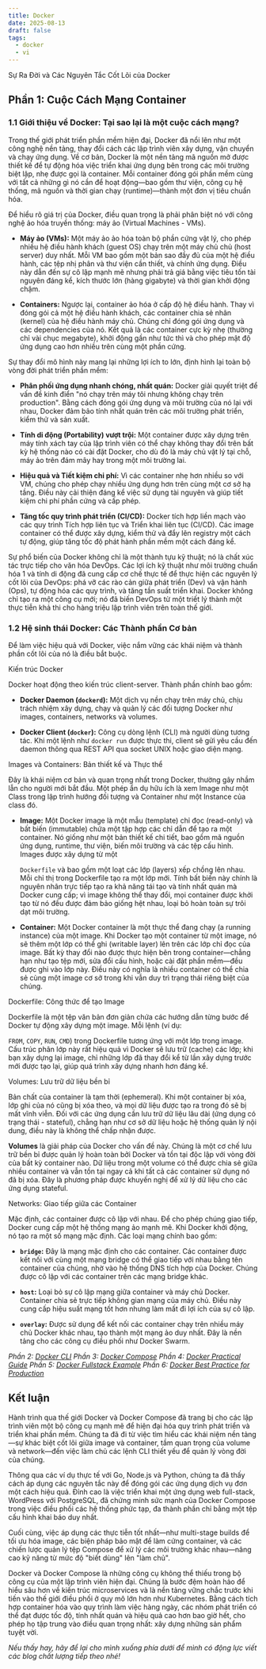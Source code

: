```yaml
---
title: Docker
date: 2025-08-13
draft: false
tags:
  - docker
  - vi
---
```

Sự Ra Đời và Các Nguyên Tắc Cốt Lõi của Docker
<!--more-->

## Phần 1: Cuộc Cách Mạng Container

### 1.1 Giới thiệu về Docker: Tại sao lại là một cuộc cách mạng?

Trong thế giới phát triển phần mềm hiện đại, Docker đã nổi lên như một công nghệ nền tảng, thay đổi cách các lập trình viên xây dựng, vận chuyển và chạy ứng dụng. Về cơ bản, Docker là một nền tảng mã nguồn mở được thiết kế để tự động hóa việc triển khai ứng dụng bên trong các môi trường biệt lập, nhẹ được gọi là container. Mỗi container đóng gói phần mềm cùng với tất cả những gì nó cần để hoạt động—bao gồm thư viện, công cụ hệ thống, mã nguồn và thời gian chạy (runtime)—thành một đơn vị tiêu chuẩn hóa.

Để hiểu rõ giá trị của Docker, điều quan trọng là phải phân biệt nó với công nghệ ảo hóa truyền thống: máy ảo (Virtual Machines - VMs).

- **Máy ảo (VMs):** Một máy ảo ảo hóa toàn bộ phần cứng vật lý, cho phép nhiều hệ điều hành khách (guest OS) chạy trên một máy chủ chủ (host server) duy nhất. Mỗi VM bao gồm một bản sao đầy đủ của một hệ điều hành, các tệp nhị phân và thư viện cần thiết, và chính ứng dụng. Điều này dẫn đến sự cô lập mạnh mẽ nhưng phải trả giá bằng việc tiêu tốn tài nguyên đáng kể, kích thước lớn (hàng gigabyte) và thời gian khởi động chậm.
    
- **Containers:** Ngược lại, container ảo hóa ở cấp độ hệ điều hành. Thay vì đóng gói cả một hệ điều hành khách, các container chia sẻ nhân (kernel) của hệ điều hành máy chủ. Chúng chỉ đóng gói ứng dụng và các dependencies của nó. Kết quả là các container cực kỳ nhẹ (thường chỉ vài chục megabyte), khởi động gần như tức thì và cho phép mật độ ứng dụng cao hơn nhiều trên cùng một phần cứng.
    

Sự thay đổi mô hình này mang lại những lợi ích to lớn, định hình lại toàn bộ vòng đời phát triển phần mềm:

- **Phân phối ứng dụng nhanh chóng, nhất quán:** Docker giải quyết triệt để vấn đề kinh điển "nó chạy trên máy tôi nhưng không chạy trên production". Bằng cách đóng gói ứng dụng và môi trường của nó lại với nhau, Docker đảm bảo tính nhất quán trên các môi trường phát triển, kiểm thử và sản xuất.
    
- **Tính di động (Portability) vượt trội:** Một container được xây dựng trên máy tính xách tay của lập trình viên có thể chạy không thay đổi trên bất kỳ hệ thống nào có cài đặt Docker, cho dù đó là máy chủ vật lý tại chỗ, máy ảo trên đám mây hay trong một môi trường lai.
    
- **Hiệu quả và Tiết kiệm chi phí:** Vì các container nhẹ hơn nhiều so với VM, chúng cho phép chạy nhiều ứng dụng hơn trên cùng một cơ sở hạ tầng. Điều này cải thiện đáng kể việc sử dụng tài nguyên và giúp tiết kiệm chi phí phần cứng và cấp phép.
    
- **Tăng tốc quy trình phát triển (CI/CD):** Docker tích hợp liền mạch vào các quy trình Tích hợp liên tục và Triển khai liên tục (CI/CD). Các image container có thể được xây dựng, kiểm thử và đẩy lên registry một cách tự động, giúp tăng tốc độ phát hành phần mềm một cách đáng kể.
    

Sự phổ biến của Docker không chỉ là một thành tựu kỹ thuật; nó là chất xúc tác trực tiếp cho văn hóa DevOps. Các lợi ích kỹ thuật như môi trường chuẩn hóa 1 và tính di động đã cung cấp cơ chế thực tế để thực hiện các nguyên lý cốt lõi của DevOps: phá vỡ các rào cản giữa phát triển (Dev) và vận hành (Ops), tự động hóa các quy trình, và tăng tần suất triển khai. Docker không chỉ tạo ra một công cụ mới; nó đã biến DevOps từ một triết lý thành một thực tiễn khả thi cho hàng triệu lập trình viên trên toàn thế giới.

### 1.2 Hệ sinh thái Docker: Các Thành phần Cơ bản

Để làm việc hiệu quả với Docker, việc nắm vững các khái niệm và thành phần cốt lõi của nó là điều bắt buộc.

Kiến trúc Docker

Docker hoạt động theo kiến trúc client-server. Thành phần chính bao gồm:

- **Docker Daemon (`dockerd`):** Một dịch vụ nền chạy trên máy chủ, chịu trách nhiệm xây dựng, chạy và quản lý các đối tượng Docker như images, containers, networks và volumes.
    
- **Docker Client (`docker`):** Công cụ dòng lệnh (CLI) mà người dùng tương tác. Khi một lệnh như `docker run` được thực thi, client sẽ gửi yêu cầu đến daemon thông qua REST API qua socket UNIX hoặc giao diện mạng.
    

Images và Containers: Bản thiết kế và Thực thể

Đây là khái niệm cơ bản và quan trọng nhất trong Docker, thường gây nhầm lẫn cho người mới bắt đầu. Một phép ẩn dụ hữu ích là xem Image như một Class trong lập trình hướng đối tượng và Container như một Instance của class đó.

- **Image:** Một Docker image là một mẫu (template) chỉ đọc (read-only) và bất biến (immutable) chứa một tập hợp các chỉ dẫn để tạo ra một container. Nó giống như một bản thiết kế chi tiết, bao gồm mã nguồn ứng dụng, runtime, thư viện, biến môi trường và các tệp cấu hình. Images được xây dựng từ một
    
    `Dockerfile` và bao gồm một loạt các lớp (layers) xếp chồng lên nhau. Mỗi chỉ thị trong Dockerfile tạo ra một lớp mới. Tính bất biến này chính là nguyên nhân trực tiếp tạo ra khả năng tái tạo và tính nhất quán mà Docker cung cấp; vì image không thể thay đổi, mọi container được khởi tạo từ nó đều được đảm bảo giống hệt nhau, loại bỏ hoàn toàn sự trôi dạt môi trường.
    
- **Container:** Một Docker container là một thực thể đang chạy (a running instance) của một image. Khi Docker tạo một container từ một image, nó sẽ thêm một lớp có thể ghi (writable layer) lên trên các lớp chỉ đọc của image. Bất kỳ thay đổi nào được thực hiện bên trong container—chẳng hạn như tạo tệp mới, sửa đổi cấu hình, hoặc cài đặt phần mềm—đều được ghi vào lớp này. Điều này có nghĩa là nhiều container có thể chia sẻ cùng một image cơ sở trong khi vẫn duy trì trạng thái riêng biệt của chúng.
    

Dockerfile: Công thức để tạo Image

Dockerfile là một tệp văn bản đơn giản chứa các hướng dẫn từng bước để Docker tự động xây dựng một image. Mỗi lệnh (ví dụ:

`FROM`, `COPY`, `RUN`, `CMD`) trong Dockerfile tương ứng với một lớp trong image. Cấu trúc phân lớp này rất hiệu quả vì Docker sẽ lưu trữ (cache) các lớp; khi bạn xây dựng lại image, chỉ những lớp đã thay đổi kể từ lần xây dựng trước mới được tạo lại, giúp quá trình xây dựng nhanh hơn đáng kể.

Volumes: Lưu trữ dữ liệu bền bỉ

Bản chất của container là tạm thời (ephemeral). Khi một container bị xóa, lớp ghi của nó cũng bị xóa theo, và mọi dữ liệu được tạo ra trong đó sẽ bị mất vĩnh viễn. Đối với các ứng dụng cần lưu trữ dữ liệu lâu dài (ứng dụng có trạng thái - stateful), chẳng hạn như cơ sở dữ liệu hoặc hệ thống quản lý nội dung, điều này là không thể chấp nhận được.

**Volumes** là giải pháp của Docker cho vấn đề này. Chúng là một cơ chế lưu trữ bền bỉ được quản lý hoàn toàn bởi Docker và tồn tại độc lập với vòng đời của bất kỳ container nào. Dữ liệu trong một volume có thể được chia sẻ giữa nhiều container và vẫn tồn tại ngay cả khi tất cả các container sử dụng nó đã bị xóa. Đây là phương pháp được khuyến nghị để xử lý dữ liệu cho các ứng dụng stateful.

Networks: Giao tiếp giữa các Container

Mặc định, các container được cô lập với nhau. Để cho phép chúng giao tiếp, Docker cung cấp một hệ thống mạng ảo mạnh mẽ. Khi Docker khởi động, nó tạo ra một số mạng mặc định. Các loại mạng chính bao gồm:

- **`bridge`:** Đây là mạng mặc định cho các container. Các container được kết nối với cùng một mạng bridge có thể giao tiếp với nhau bằng tên container của chúng, nhờ vào hệ thống DNS tích hợp của Docker. Chúng được cô lập với các container trên các mạng bridge khác.
    
- **`host`:** Loại bỏ sự cô lập mạng giữa container và máy chủ Docker. Container chia sẻ trực tiếp không gian mạng của máy chủ. Điều này cung cấp hiệu suất mạng tốt hơn nhưng làm mất đi lợi ích của sự cô lập.
    
- **`overlay`:** Được sử dụng để kết nối các container chạy trên nhiều máy chủ Docker khác nhau, tạo thành một mạng ảo duy nhất. Đây là nền tảng cho các công cụ điều phối như Docker Swarm.
    

*Phần 2: [Docker CLI](https://blog.nagih.io.vn/post/docker/docker-cli/)
Phần 3: [Docker Compose](https://blog.nagih.io.vn/post/docker/docker-compose/)
Phần 4: [Docker Practical Guide](https://blog.nagih.io.vn/post/docker/docker-practical-guide/)
Phần 5: [Docker Fullstack Example](https://blog.nagih.io.vn/post/docker/docker-fullstack-example/)
Phần 6: [Docker Best Practice for Production](https://blog.nagih.io.vn/post/docker/docker-best-practice-for-production/)*
## Kết luận

Hành trình qua thế giới Docker và Docker Compose đã trang bị cho các lập trình viên một bộ công cụ mạnh mẽ để hiện đại hóa quy trình phát triển và triển khai phần mềm. Chúng ta đã đi từ việc tìm hiểu các khái niệm nền tảng—sự khác biệt cốt lõi giữa image và container, tầm quan trọng của volume và network—đến việc làm chủ các lệnh CLI thiết yếu để quản lý vòng đời của chúng.

Thông qua các ví dụ thực tế với Go, Node.js và Python, chúng ta đã thấy cách áp dụng các nguyên tắc này để đóng gói các ứng dụng dịch vụ đơn một cách hiệu quả. Đỉnh cao là việc triển khai một ứng dụng web full-stack, WordPress với PostgreSQL, đã chứng minh sức mạnh của Docker Compose trong việc điều phối các hệ thống phức tạp, đa thành phần chỉ bằng một tệp cấu hình khai báo duy nhất.

Cuối cùng, việc áp dụng các thực tiễn tốt nhất—như multi-stage builds để tối ưu hóa image, các biện pháp bảo mật để làm cứng container, và các chiến lược quản lý tệp Compose để xử lý các môi trường khác nhau—nâng cao kỹ năng từ mức độ "biết dùng" lên "làm chủ".

Docker và Docker Compose là những công cụ không thể thiếu trong bộ công cụ của một lập trình viên hiện đại. Chúng là bước đệm hoàn hảo để hiểu sâu hơn về kiến trúc microservices và là nền tảng vững chắc trước khi tiến vào thế giới điều phối ở quy mô lớn hơn như Kubernetes. Bằng cách tích hợp container hóa vào quy trình làm việc hàng ngày, các nhóm phát triển có thể đạt được tốc độ, tính nhất quán và hiệu quả cao hơn bao giờ hết, cho phép họ tập trung vào điều quan trọng nhất: xây dựng những sản phẩm tuyệt vời.

*Nếu thấy hay, hãy để lại cho mình xuống phía dưới để mình có động lực viết các blog chất lượng tiếp theo nhé!*